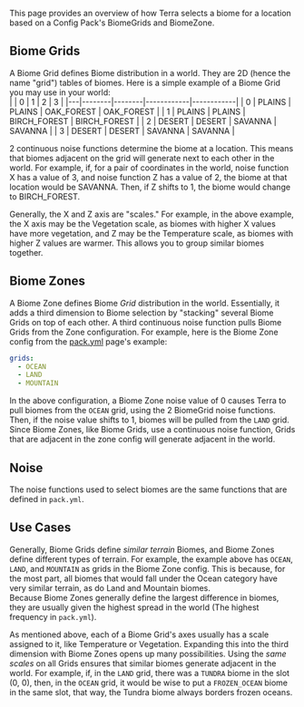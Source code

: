 This page provides an overview of how Terra selects a biome for a location based on a Config Pack's BiomeGrids and
BiomeZone.

## Biome Grids
A Biome Grid defines Biome distribution in a world. They are 2D (hence the name "grid") tables of biomes. Here is a
simple example of a Biome Grid you may use in your world:  
|   | 0 | 1 | 2 | 3 |
|---|--------|--------|------------|------------|
| 0 | PLAINS | PLAINS | OAK_FOREST | OAK_FOREST |
| 1 | PLAINS | PLAINS | BIRCH_FOREST | BIRCH_FOREST |
| 2 | DESERT | DESERT | SAVANNA | SAVANNA |
| 3 | DESERT | DESERT | SAVANNA | SAVANNA |   

2 continuous noise functions determine the biome at a location. This means that biomes adjacent on the grid
will generate next to each other in the world. For example, if, for a pair of coordinates in the world, noise function X
has a value of 3, and noise function Z has a value of 2, the biome at that location would be SAVANNA. Then, if Z shifts
to 1, the biome would change to BIRCH_FOREST.   

Generally, the X and Z axis are "scales." For example, in the above example, the X axis may be the Vegetation
scale, as biomes with higher X values have more vegetation, and Z may be the Temperature scale, as biomes with higher Z
values are warmer. This allows you to group similar biomes together.

## Biome Zones
A Biome Zone defines Biome *Grid* distribution in the world. Essentially, it adds a third dimension to Biome selection
by "stacking" several Biome Grids on top of each other. A third continuous noise function pulls Biome Grids from the
Zone configuration. For example, here is the Biome Zone config from the [pack.yml](./pack.yml-Options) page's example:
```yaml
grids:
  - OCEAN
  - LAND
  - MOUNTAIN
```
In the above configuration, a Biome Zone noise value of 0 causes Terra to pull biomes from the `OCEAN` grid, using the
2 BiomeGrid noise functions. Then, if the noise value shifts to 1, biomes will be pulled from the `LAND` grid.  
Since Biome Zones, like Biome Grids, use a continuous noise function, Grids that are adjacent in the zone config will
generate adjacent in the world.

## Noise
The noise functions used to select biomes are the same functions that are defined in `pack.yml`.

## Use Cases
Generally, Biome Grids define *similar terrain* Biomes, and Biome Zones define different types of terrain.
For example, the example above has `OCEAN`, `LAND`, and `MOUNTAIN` as grids in the Biome Zone config. This is because,
for the most part, all biomes that would fall under the Ocean category have very similar terrain, as do Land and
Mountain biomes.   
Because Biome Zones generally define the largest difference in biomes, they are usually given the highest spread in the
world (The highest frequency in `pack.yml`).  
   
As mentioned above, each of a Biome Grid's axes usually has a scale assigned to it, like Temperature or Vegetation.
Expanding this into the third dimension with Biome Zones opens up many possibilities. Using the *same scales* on all
Grids ensures that similar biomes generate adjacent in the world. For example, if, in the `LAND` grid, there was a
`TUNDRA` biome in the slot (0, 0), then, in the `OCEAN` grid, it would be wise to put a `FROZEN_OCEAN` biome in the same
slot, that way, the Tundra biome always borders frozen oceans.
